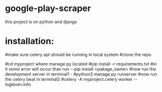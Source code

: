 # google-play-scraper
this project is on python and django 
# installation:
#make sure celery apt should be running in local system 
#clone the repo 

#cd myproject where manage.py located 
#pip install -r requirements.txt
#in it some error will occur than run --pip install <pakage_name>
#now run the development server in terminal1 -
#python3 manage.py runserver
#now run the celery beat in terminal2
#celery -A myproject.celery worker --loglevel=info
